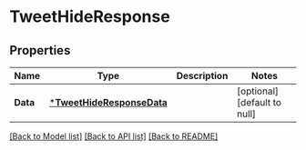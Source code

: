 # TweetHideResponse

## Properties
Name | Type | Description | Notes
------------ | ------------- | ------------- | -------------
**Data** | [***TweetHideResponseData**](TweetHideResponse_data.md) |  | [optional] [default to null]

[[Back to Model list]](../README.md#documentation-for-models) [[Back to API list]](../README.md#documentation-for-api-endpoints) [[Back to README]](../README.md)

